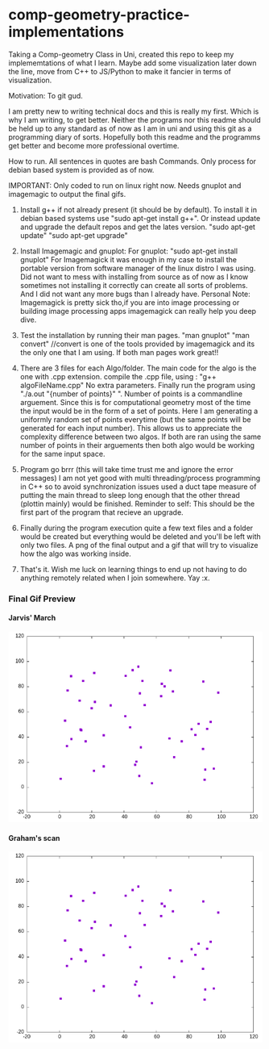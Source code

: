 # comp-geometry-practice-implementations
Taking a Comp-geometry Class in Uni, created this repo to keep my implememtations of what I learn. Maybe add some visualization later down the line, move from C++ to JS/Python to make it fancier in terms of visualization.

Motivation: To git gud. 

I am pretty new to writing technical docs and this is really my first. Which is why I am writing, to get better. Neither the programs nor this readme should be held up to any standard as of now as I am in uni and using this git as a programming diary of sorts. Hopefully both this readme and the programms get better and become more professional overtime.


How to run. All sentences in quotes are bash Commands. Only process for debian based system is provided as of now. 

IMPORTANT: Only coded to run on linux right now. Needs gnuplot and imagemagic to output the final gifs.
1)  Install g++ if not already present (it should be by default). 
      To install it in debian based systems use "sudo apt-get install g++".
      Or instead update and upgrade the default repos and get the lates version.
      "sudo apt-get update"
      "sudo apt-get upgrade"
  
2) Install Imagemagic and gnuplot:
    For gnuplot: "sudo apt-get install gnuplot"
    For Imagemagick it was enough in my case to install the portable version from software manager of the linux distro I was using. Did not want to mess with installing from source as of now as I know sometimes not installing it correctly can create all sorts of problems. And I did not want any more bugs than I already have.
    Personal Note: Imagemagick is pretty sick tho,if you are into image processing or building image processing apps imagemagick can really help you deep dive.
    
3) Test the installation by running their man pages.
    "man gnuplot"
    "man convert" //convert is one of the tools provided by imagemagick and its the only one that I am using.
     If both man pages work great!! 
4) There are 3 files for each Algo/folder. The main code for the algo is the one with .cpp extension. 
    compile the .cpp file, using : "g++ algoFileName.cpp" No extra parameters.
    Finally run the program using "./a.out "{number of points}" ". 
    Number of points is a commandline arguement. Since this is for computational geometry most of the time the input would be in the form of a set of points. Here I am generating a uniformly random set of points everytime (but the same points will be generated for each input number). This allows us to appreciate the complexity difference between two algos. If both are ran using the same number of points in their arguements then both algo would be working for the same input space.
    
5) Program go brrr (this will take time trust me and ignore the error messages) 
I am not yet good with multi threading/process programming in C++ so to avoid synchronization issues used a duct tape measure of putting the main thread to sleep long enough that the other thread (plottin mainly) would be finished.
Reminder to self: This should be the first part of the program that recieve an upgrade.

6) Finally during the program execution quite a few text files and a folder would be created but everything would be deleted and you'll be left with only two files. A png of the final output and a gif that will try to visualize how the algo was working inside.

7)  That's it. Wish me luck on learning things to end up not having to do anything remotely related when I join somewhere. Yay :x.


### Final Gif Preview


#### Jarvis' March
![Jarvis' March](./convexHull-Jarvis-March/convexHull.gif)

#### Graham's scan
![Graham's](./convexHull-graham-scan/convexHull.gif)
